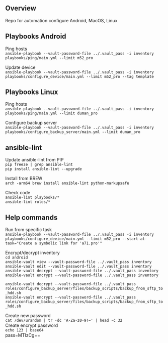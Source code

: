 ## Overview
Repo for automation configure Android, MacOS, Linux  

## Playbooks Android
Ping hosts  
`ansible-playbook --vault-password-file ../.vault_pass -i inventory playbooks/ping/main.yml --limit m52_pro`  

Update device  
`ansible-playbook --vault-password-file ../.vault_pass -i inventory playbooks/configure_device/main.yml --limit m52_pro --tag template`  

## Playbooks Linux
Ping hosts  
`ansible-playbook --vault-password-file ../.vault_pass -i inventory playbooks/ping/main.yml --limit duman_pro`  

Configure backup server  
`ansible-playbook --vault-password-file ../.vault_pass -i inventory playbooks/configure_backup_server/main.yml --limit duman_pro`  

## ansible-lint
Update ansible-lint from PIP  
`pip freeze | grep ansible-lint`  
`pip install ansible-lint --upgrade`  

Install from BREW  
`arch -arm64 brew install ansible-lint python-markupsafe`  

Check code  
`ansible-lint playbooks/*`  
`ansible-lint roles/*`  

## Help commands
Run from specific task  
`ansible-playbook --vault-password-file ../.vault_pass -i inventory playbooks/configure_device/main.yml --limit m52_pro --start-at-task="Create a symbolic link for 'a71.pro'"`

Encrypt/decrypt inventory  
`cd android`  
`ansible-vault view --vault-password-file ../.vault_pass inventory`  
`ansible-vault edit --vault-password-file ../.vault_pass inventory`  
`ansible-vault decrypt --vault-password-file ../.vault_pass inventory`  
`ansible-vault encrypt --vault-password-file ../.vault_pass inventory`  

`ansible-vault decrypt --vault-password-file ../.vault_pass roles/configure_backup_server/files/backup_scripts/backup_from_sftp_to_hdd.sh`  
`ansible-vault encrypt --vault-password-file ../.vault_pass roles/configure_backup_server/files/backup_scripts/backup_from_sftp_to_hdd.sh`  

Create new password  
`cat /dev/urandom | tr -dc 'A-Za-z0-9!=' | head -c 32`  
Create encrypt password  
`echo 123 | base64`  
pass=MTIzCg==  
